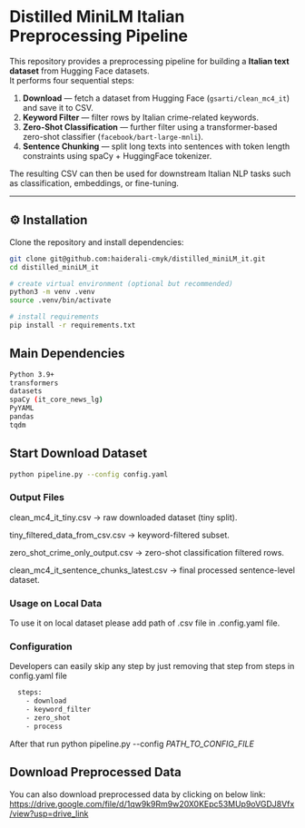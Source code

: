 # Distilled MiniLM Italian Preprocessing Pipeline

This repository provides a preprocessing pipeline for building a **Italian text dataset** from Hugging Face datasets.  
It performs four sequential steps:

1. **Download** — fetch a dataset from Hugging Face (`gsarti/clean_mc4_it`) and save it to CSV.  
2. **Keyword Filter** — filter rows by Italian crime-related keywords.  
3. **Zero-Shot Classification** — further filter using a transformer-based zero-shot classifier (`facebook/bart-large-mnli`).  
4. **Sentence Chunking** — split long texts into sentences with token length constraints using spaCy + HuggingFace tokenizer.

The resulting CSV can then be used for downstream Italian NLP tasks such as classification, embeddings, or fine-tuning.


---

## ⚙️ Installation

Clone the repository and install dependencies:

```bash
git clone git@github.com:haiderali-cmyk/distilled_miniLM_it.git
cd distilled_miniLM_it

# create virtual environment (optional but recommended)
python3 -m venv .venv
source .venv/bin/activate

# install requirements
pip install -r requirements.txt
```
## Main Dependencies
``` bash
Python 3.9+
transformers
datasets
spaCy (it_core_news_lg)
PyYAML
pandas
tqdm
```
## Start Download Dataset
```bash
python pipeline.py --config config.yaml
```

### Output Files

clean_mc4_it_tiny.csv → raw downloaded dataset (tiny split).

tiny_filtered_data_from_csv.csv → keyword-filtered subset.

zero_shot_crime_only_output.csv → zero-shot classification filtered rows.

clean_mc4_it_sentence_chunks_latest.csv → final processed sentence-level dataset.

### Usage on Local Data

To use it on local dataset please add path of .csv file in .config.yaml file.

### Configuration
Developers can easily skip any step by just removing that step from steps in config.yaml file
```bash
  steps:
    - download
    - keyword_filter
    - zero_shot
    - process
```

After that run python pipeline.py --config _PATH_TO_CONFIG_FILE_

## Download Preprocessed Data
You can also download preprocessed data by clicking on below link:
https://drive.google.com/file/d/1qw9k9Rm9w20X0KEpc53MUp9oVGDJ8Vfx/view?usp=drive_link
